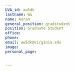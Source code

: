 ```yaml
---
UVA_id: aw5dk
lastname: Wu
name: Aoran
general_position: gradstudent
position: Graduate Student
office: 
phone: 
email: aw5dk@virginia.edu
image:
personal_page:


---
```



